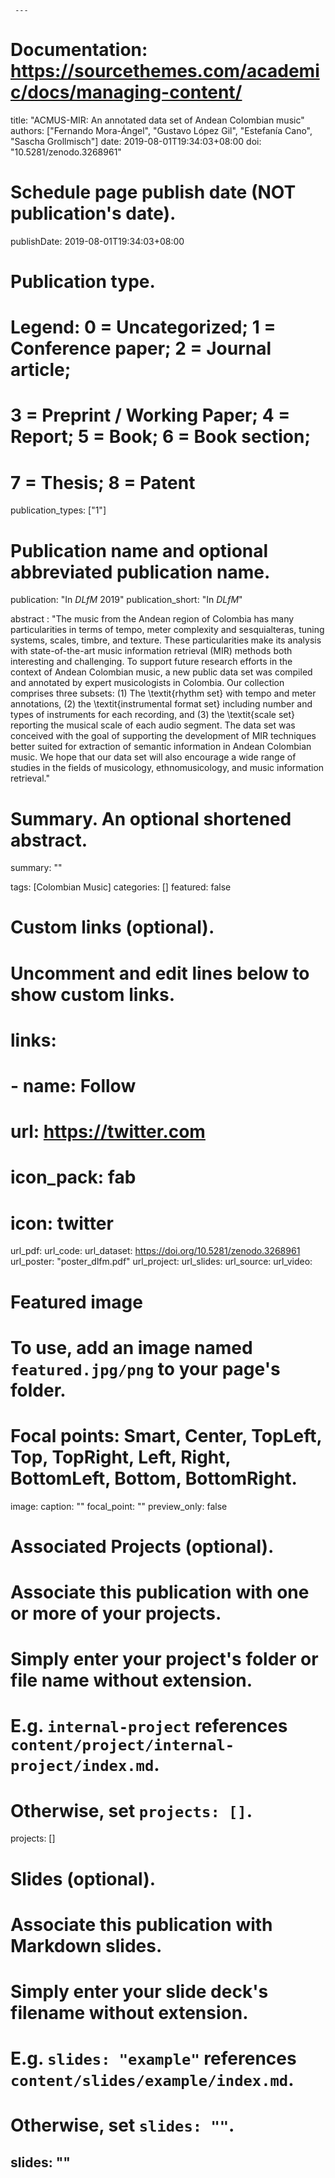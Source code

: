      ---
# Documentation: https://sourcethemes.com/academic/docs/managing-content/

title: "ACMUS-MIR: An annotated data set of Andean Colombian music"
authors: ["Fernando Mora-Ángel", "Gustavo López Gil", "Estefanía Cano", "Sascha Grollmisch"]
date: 2019-08-01T19:34:03+08:00
doi: "10.5281/zenodo.3268961"

# Schedule page publish date (NOT publication's date).
publishDate: 2019-08-01T19:34:03+08:00

# Publication type.
# Legend: 0 = Uncategorized; 1 = Conference paper; 2 = Journal article;
# 3 = Preprint / Working Paper; 4 = Report; 5 = Book; 6 = Book section;
# 7 = Thesis; 8 = Patent
publication_types: ["1"]

# Publication name and optional abbreviated publication name.
publication: "In *DLfM* 2019"
publication_short: "In *DLfM*"

abstract : "The music from the Andean region of Colombia has many particularities in terms of tempo, meter complexity and sesquialteras, tuning systems, scales, timbre, and texture. These particularities make its analysis with  state-of-the-art music information retrieval (MIR) methods both interesting and challenging. To support future research efforts in the context of Andean Colombian music, a new public data set was compiled and annotated by expert musicologists in Colombia. Our collection comprises three subsets: (1) The \textit{rhythm set} with tempo and meter annotations, (2) the \textit{instrumental format set} including number and types of instruments for each recording, and (3) the \textit{scale set} reporting the musical scale of each audio segment. The data set was conceived with the goal of supporting the development of MIR techniques better suited for extraction of semantic information in Andean Colombian music. We hope that our data set will also encourage a wide range of studies in the fields of musicology, ethnomusicology, and music information retrieval."
# Summary. An optional shortened abstract.
summary: ""

tags: [Colombian Music]
categories: []
featured: false

# Custom links (optional).
#   Uncomment and edit lines below to show custom links.
# links:
# - name: Follow
#   url: https://twitter.com
#   icon_pack: fab
#   icon: twitter

url_pdf:
url_code:
url_dataset: https://doi.org/10.5281/zenodo.3268961
url_poster: "poster_dlfm.pdf"
url_project:
url_slides:
url_source:
url_video:

# Featured image
# To use, add an image named `featured.jpg/png` to your page's folder. 
# Focal points: Smart, Center, TopLeft, Top, TopRight, Left, Right, BottomLeft, Bottom, BottomRight.
image:
  caption: ""
  focal_point: ""
  preview_only: false

# Associated Projects (optional).
#   Associate this publication with one or more of your projects.
#   Simply enter your project's folder or file name without extension.
#   E.g. `internal-project` references `content/project/internal-project/index.md`.
#   Otherwise, set `projects: []`.
projects: []

# Slides (optional).
#   Associate this publication with Markdown slides.
#   Simply enter your slide deck's filename without extension.
#   E.g. `slides: "example"` references `content/slides/example/index.md`.
#   Otherwise, set `slides: ""`.
slides: ""
---
